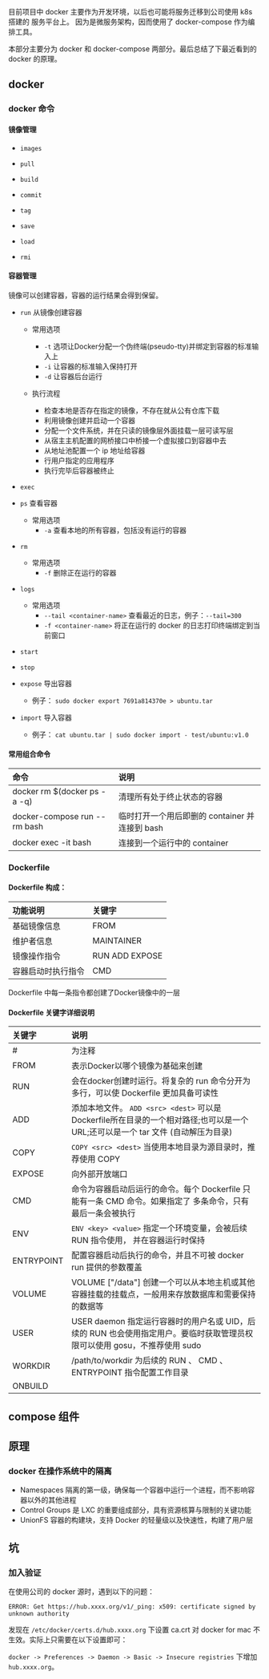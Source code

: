 
目前项目中 docker 主要作为开发环境，以后也可能将服务迁移到公司使用 k8s 搭建的 服务平台上。
因为是微服务架构，因而使用了 docker-compose 作为编排工具。

本部分主要分为 docker 和 docker-compose 两部分。最后总结了下最近看到的 docker 的原理。

## docker

### docker 命令

#### 镜像管理

+ `images`

+ `pull`

+ `build`

+ `commit`

+ `tag`

+ `save`

+ `load`

+ `rmi`

#### 容器管理

镜像可以创建容器，容器的运行结果会得到保留。

+ `run` 从镜像创建容器

  + 常用选项
    - `-t` 选项让Docker分配一个伪终端(pseudo-tty)并绑定到容器的标准输入上
    - `-i` 让容器的标准输入保持打开
    - `-d` 让容器后台运行

  + 执行流程
    - 检查本地是否存在指定的镜像，不存在就从公有仓库下载
    - 利用镜像创建并启动一个容器
    - 分配一个文件系统，并在只读的镜像层外面挂载一层可读写层
    - 从宿主主机配置的网桥接口中桥接一个虚拟接口到容器中去
    - 从地址池配置一个 ip 地址给容器
    - 行用户指定的应用程序
    - 执行完毕后容器被终止

+ `exec`

+ `ps` 查看容器

  + 常用选项
    - `-a` 查看本地的所有容器，包括没有运行的容器

+ `rm`

  + 常用选项
    - `-f` 删除正在运行的容器

+ `logs`
  
  + 常用选项
    - `--tail <container-name>` 查看最近的日志，例子：`--tail=300`
    - `-f <container-name>` 将正在运行的 docker 的日志打印终端绑定到当前窗口

+ `start`

+ `stop`

+ `expose` 导出容器

  + 例子： `sudo docker export 7691a814370e > ubuntu.tar`

+ `import` 导入容器

  + 例子： `cat ubuntu.tar | sudo docker import - test/ubuntu:v1.0`


#### 常用组合命令

| 命令 | 说明 |
| :--- | :--- |
| docker rm $(docker ps -a -q) | 清理所有处于终止状态的容器 |
| docker-compose run --rm <container-name> bash | 临时打开一个用后即删的 container 并连接到 bash |
| docker exec -it <container-name> bash | 连接到一个运行中的 container |



### Dockerfile

#### Dockerfile 构成：

| 功能说明 | 关键字 |
| :--- | :--- |
| 基础镜像信息 | FROM |
| 维护者信息 | MAINTAINER |
| 镜像操作指令 | RUN ADD EXPOSE |
| 容器启动时执行指令 | CMD |

Dockerfile 中每一条指令都创建了Docker镜像中的一层

#### Dockerfile 关键字详细说明

| 关键字 | 说明 |
| :--- | :--- |
| # | 为注释 |
| FROM | 表示Docker以哪个镜像为基础来创建 |
| RUN | 会在docker创建时运行。将复杂的 run 命令分开为多行，可以使 Dockerfile 更加具备可读性 |
| ADD | 添加本地文件。 `ADD <src> <dest>` <src> 可以是 Dockerfile所在目录的一个相对路径;也可以是一个 URL;还可以是一个 tar 文件 (自动解压为目录) |
| COPY | `COPY <src> <dest>` 当使用本地目录为源目录时，推荐使用 COPY |
| EXPOSE | 向外部开放端口 |
| CMD | 命令为容器启动后运行的命令。每个 Dockerfile 只能有一条 CMD 命令。如果指定了 多条命令，只有最后一条会被执行 |
| ENV | `ENV <key> <value>` 指定一个环境变量，会被后续 RUN 指令使用， 并在容器运行时保持 |
| ENTRYPOINT | 配置容器启动后执行的命令，并且不可被 docker run 提供的参数覆盖 |
| VOLUME | VOLUME ["/data"] 创建一个可以从本地主机或其他容器挂载的挂载点，一般用来存放数据库和需要保持的数据等 |
| USER | USER daemon 指定运行容器时的用户名或 UID，后续的 RUN 也会使用指定用户。要临时获取管理员权限可以使用 gosu，不推荐使用 sudo |
| WORKDIR | /path/to/workdir 为后续的 RUN 、 CMD 、 ENTRYPOINT 指令配置工作目录 |
| ONBUILD | |

## compose 组件


## 原理

### docker 在操作系统中的隔离
+ Namespaces 隔离的第一级，确保每一个容器中运行一个进程，而不影响容器以外的其他进程
+ Control Groups 是 LXC 的重要组成部分，具有资源核算与限制的关键功能
+ UnionFS 容器的构建块，支持 Docker 的轻量级以及快速性，构建了用户层

## 坑

### 加入验证

在使用公司的 docker 源时，遇到以下的问题：

```
ERROR: Get https://hub.xxxx.org/v1/_ping: x509: certificate signed by unknown authority
```

发现在 `/etc/docker/certs.d/hub.xxxx.org` 下设置 ca.crt 对 docker for mac 不生效。实际上只需要在以下设置即可：

`docker -> Preferences -> Daemon -> Basic -> Insecure registries`
下增加 `hub.xxxx.org`。
